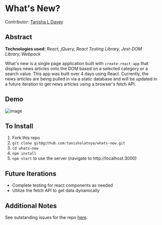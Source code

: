 # What's New?
Contributor: [Tanisha L Davey](https://github.com/tanishalatoya)


## Abstract
**Technologies used:** _React, jQuery, React Testing Library, Jest-DOM Library, Webpack_

What's new is a single page application built with `create-react-app` that displays news articles onto the DOM based on a selected category or a search value. This app was built over 4 days using React. Currently, the news articles are being pulled in via a static database and will be updated in a future iteration to get news articles using a browser's fetch API. 


## Demo

![image](https://media.giphy.com/media/fw21BiJVztQUxwj3bn/giphy.gif)


## To Install
1. Fork this repo
1. `git clone git@github.com:tanishalatoya/whats-new.git`
1. `cd whats-new`
1. `npm install`
1. `npm start` to use the server (navigate to http://localhost:3000)

## Future Iterations
* Complete testing for react components as needed
* Utilize the fetch API to get data dynamically


## Additional Notes
See outstanding issues for the repo [here](https://github.com/tanishalatoya/whats-new/issues).



